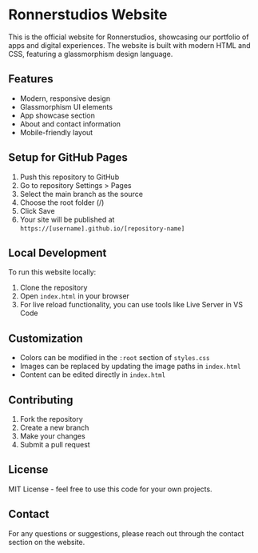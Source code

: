 # Ronnerstudios Website

This is the official website for Ronnerstudios, showcasing our portfolio of apps and digital experiences. The website is built with modern HTML and CSS, featuring a glassmorphism design language.

## Features

- Modern, responsive design
- Glassmorphism UI elements
- App showcase section
- About and contact information
- Mobile-friendly layout

## Setup for GitHub Pages

1. Push this repository to GitHub
2. Go to repository Settings > Pages
3. Select the main branch as the source
4. Choose the root folder (/)
5. Click Save
6. Your site will be published at `https://[username].github.io/[repository-name]`

## Local Development

To run this website locally:

1. Clone the repository
2. Open `index.html` in your browser
3. For live reload functionality, you can use tools like Live Server in VS Code

## Customization

- Colors can be modified in the `:root` section of `styles.css`
- Images can be replaced by updating the image paths in `index.html`
- Content can be edited directly in `index.html`

## Contributing

1. Fork the repository
2. Create a new branch
3. Make your changes
4. Submit a pull request

## License

MIT License - feel free to use this code for your own projects.

## Contact

For any questions or suggestions, please reach out through the contact section on the website. 